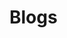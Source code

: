 <script setup>
import SiteCard from '../components/SiteCard.vue'
</script>

# Blogs

<SiteCard siteKey='isucon12-final' />
<SiteCard siteKey='mercari-testgen' />